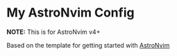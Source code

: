 # My AstroNvim Config

**NOTE:** This is for AstroNvim v4+

Based on the template for getting started with [AstroNvim](https://github.com/AstroNvim/AstroNvim)
